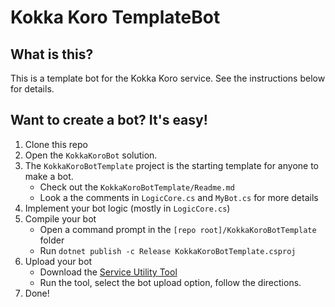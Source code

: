 # Kokka Koro TemplateBot

## What is this?
This is a template bot for the Kokka Koro service. See the instructions below for details.

## Want to create a bot? It's easy!

1. Clone this repo
2. Open the `KokkaKoroBot` solution.
3. The `KokkaKoroBotTemplate` project is the starting template for anyone to make a bot.
   * Check out the `KokkaKoroBotTemplate/Readme.md`
   * Look a the comments in `LogicCore.cs` and `MyBot.cs` for more details
5. Implement your bot logic (mostly in `LogicCore.cs`)
6. Compile your bot
   * Open a command prompt in the `[repo root]/KokkaKoroBotTemplate` folder  
   * Run `dotnet publish -c Release KokkaKoroBotTemplate.csproj`  
7. Upload your bot
   * Download the [Service Utility Tool](https://kokkakorostore.blob.core.windows.net/serviceutility/KokkaKoro%20Service%20Utility.zip)
   * Run the tool, select the bot upload option, follow the directions. 
8. Done!
